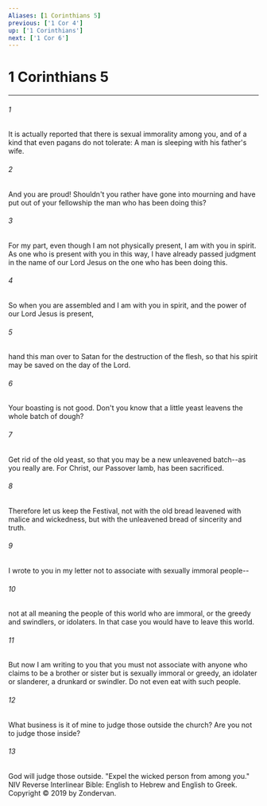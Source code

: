 ```yaml
---
Aliases: [1 Corinthians 5]
previous: ['1 Cor 4']
up: ['1 Corinthians']
next: ['1 Cor 6']
---
```

# 1 Corinthians 5

***


###### 1 
It is actually reported that there is sexual immorality among you, and of a kind that even pagans do not tolerate: A man is sleeping with his father's wife. 

###### 2 
And you are proud! Shouldn't you rather have gone into mourning and have put out of your fellowship the man who has been doing this? 

###### 3 
For my part, even though I am not physically present, I am with you in spirit. As one who is present with you in this way, I have already passed judgment in the name of our Lord Jesus on the one who has been doing this. 

###### 4 
So when you are assembled and I am with you in spirit, and the power of our Lord Jesus is present, 

###### 5 
hand this man over to Satan for the destruction of the flesh, so that his spirit may be saved on the day of the Lord. 

###### 6 
Your boasting is not good. Don't you know that a little yeast leavens the whole batch of dough? 

###### 7 
Get rid of the old yeast, so that you may be a new unleavened batch--as you really are. For Christ, our Passover lamb, has been sacrificed. 

###### 8 
Therefore let us keep the Festival, not with the old bread leavened with malice and wickedness, but with the unleavened bread of sincerity and truth. 

###### 9 
I wrote to you in my letter not to associate with sexually immoral people-- 

###### 10 
not at all meaning the people of this world who are immoral, or the greedy and swindlers, or idolaters. In that case you would have to leave this world. 

###### 11 
But now I am writing to you that you must not associate with anyone who claims to be a brother or sister but is sexually immoral or greedy, an idolater or slanderer, a drunkard or swindler. Do not even eat with such people. 

###### 12 
What business is it of mine to judge those outside the church? Are you not to judge those inside? 

###### 13 
God will judge those outside. "Expel the wicked person from among you." NIV Reverse Interlinear Bible: English to Hebrew and English to Greek. Copyright © 2019 by Zondervan.
